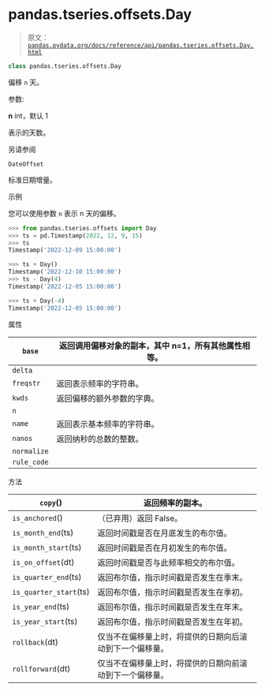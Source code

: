 # pandas.tseries.offsets.Day

> 原文：[`pandas.pydata.org/docs/reference/api/pandas.tseries.offsets.Day.html`](https://pandas.pydata.org/docs/reference/api/pandas.tseries.offsets.Day.html)

```py
class pandas.tseries.offsets.Day
```

偏移 `n` 天。

参数:

**n** int，默认 1

表示的天数。

另请参阅

`DateOffset`

标准日期增量。

示例

您可以使用参数 `n` 表示 n 天的偏移。

```py
>>> from pandas.tseries.offsets import Day
>>> ts = pd.Timestamp(2022, 12, 9, 15)
>>> ts
Timestamp('2022-12-09 15:00:00') 
```

```py
>>> ts + Day()
Timestamp('2022-12-10 15:00:00')
>>> ts - Day(4)
Timestamp('2022-12-05 15:00:00') 
```

```py
>>> ts + Day(-4)
Timestamp('2022-12-05 15:00:00') 
```

属性

| `base` | 返回调用偏移对象的副本，其中 n=1，所有其他属性相等。 |
| --- | --- |
| `delta` |  |
| `freqstr` | 返回表示频率的字符串。 |
| `kwds` | 返回偏移的额外参数的字典。 |
| `n` |  |
| `name` | 返回表示基本频率的字符串。 |
| `nanos` | 返回纳秒的总数的整数。 |
| `normalize` |  |
| `rule_code` |  |

方法

| `copy`() | 返回频率的副本。 |
| --- | --- |
| `is_anchored`() | （已弃用）返回 False。 |
| `is_month_end`(ts) | 返回时间戳是否在月底发生的布尔值。 |
| `is_month_start`(ts) | 返回时间戳是否在月初发生的布尔值。 |
| `is_on_offset`(dt) | 返回时间戳是否与此频率相交的布尔值。 |
| `is_quarter_end`(ts) | 返回布尔值，指示时间戳是否发生在季末。 |
| `is_quarter_start`(ts) | 返回布尔值，指示时间戳是否发生在季初。 |
| `is_year_end`(ts) | 返回布尔值，指示时间戳是否发生在年末。 |
| `is_year_start`(ts) | 返回布尔值，指示时间戳是否发生在年初。 |
| `rollback`(dt) | 仅当不在偏移量上时，将提供的日期向后滚动到下一个偏移量。 |
| `rollforward`(dt) | 仅当不在偏移量上时，将提供的日期向前滚动到下一个偏移量。 |
